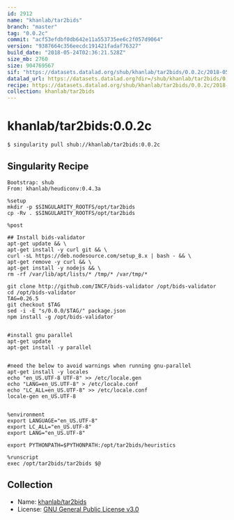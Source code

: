 ```yaml
---
id: 2912
name: "khanlab/tar2bids"
branch: "master"
tag: "0.0.2c"
commit: "acf53efdbf0db642e11a553735ee6c2f057d9064"
version: "9387664c356eecdc191421fadaf76327"
build_date: "2018-05-24T02:36:21.528Z"
size_mb: 2760
size: 904769567
sif: "https://datasets.datalad.org/shub/khanlab/tar2bids/0.0.2c/2018-05-24-acf53efd-9387664c/9387664c356eecdc191421fadaf76327.simg"
datalad_url: https://datasets.datalad.org?dir=/shub/khanlab/tar2bids/0.0.2c/2018-05-24-acf53efd-9387664c/
recipe: https://datasets.datalad.org/shub/khanlab/tar2bids/0.0.2c/2018-05-24-acf53efd-9387664c/Singularity
collection: khanlab/tar2bids
---
```


# khanlab/tar2bids:0.0.2c

```bash
$ singularity pull shub://khanlab/tar2bids:0.0.2c
```

## Singularity Recipe

```singularity
Bootstrap: shub
From: khanlab/heudiconv:0.4.3a

%setup
mkdir -p $SINGULARITY_ROOTFS/opt/tar2bids
cp -Rv . $SINGULARITY_ROOTFS/opt/tar2bids

%post

## Install bids-validator
apt-get update && \
apt-get install -y curl git && \
curl -sL https://deb.nodesource.com/setup_8.x | bash - && \
apt-get remove -y curl && \
apt-get install -y nodejs && \
rm -rf /var/lib/apt/lists/* /tmp/* /var/tmp/*

git clone http://github.com/INCF/bids-validator /opt/bids-validator
cd /opt/bids-validator
TAG=0.26.5
git checkout $TAG
sed -i -E "s/0.0.0/$TAG/" package.json
npm install -g /opt/bids-validator


#install gnu parallel
apt-get update
apt-get install -y parallel


#need the below to avoid warnings when running gnu-parallel
apt-get install -y locales
echo "en_US.UTF-8 UTF-8" >> /etc/locale.gen
echo "LANG=en_US.UTF-8" > /etc/locale.conf
echo "LC_ALL=en_US.UTF-8" >> /etc/locale.conf
locale-gen en_US.UTF-8


%environment
export LANGUAGE="en_US.UTF-8"
export LC_ALL="en_US.UTF-8"
export LANG="en_US.UTF-8"

export PYTHONPATH=$PYTHONPATH:/opt/tar2bids/heuristics

%runscript
exec /opt/tar2bids/tar2bids $@
```

## Collection

 - Name: [khanlab/tar2bids](https://github.com/khanlab/tar2bids)
 - License: [GNU General Public License v3.0](https://api.github.com/licenses/gpl-3.0)

